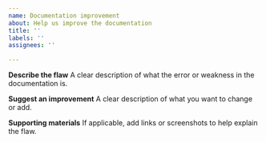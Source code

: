 ```yaml
---
name: Documentation improvement
about: Help us improve the documentation
title: ''
labels: ''
assignees: ''

---
```


**Describe the flaw**
A clear description of what the error or weakness in the documentation is.

**Suggest an improvement**
A clear description of what you want to change or add.

**Supporting materials**
If applicable, add links or screenshots to help explain the flaw.


